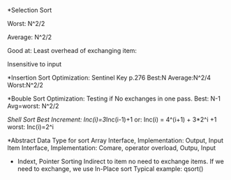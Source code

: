 
*Selection Sort

Worst: N^2/2

Average: N^2/2

Good at: Least overhead of exchanging item:

Insensitive to input

*Insertion Sort
Optimization: Sentinel Key p.276
Best:N
Average:N^2/4
Worst:N^2/2

*Bouble Sort
Optimization: Testing if No exchanges in one pass.
Best: N-1
Avg=worst: N^2/2

*Shell Sort
Best Increment: Inc(i)=3*Inc(i-1)+1
or: Inc(i) = 4^(i+1) + 3*2^i +1
worst: Inc(i)=2^i

*Abstract Data Type for sort
Array Interface, Implementation: Output, Input
Item Interface, Implementation: Comare, operator overload, Outpu, Input


* Indext, Pointer Sorting
Indirect to item
no need to exchange items. If we need to exchange, we use In-Place sort
Typical example: qsort()

